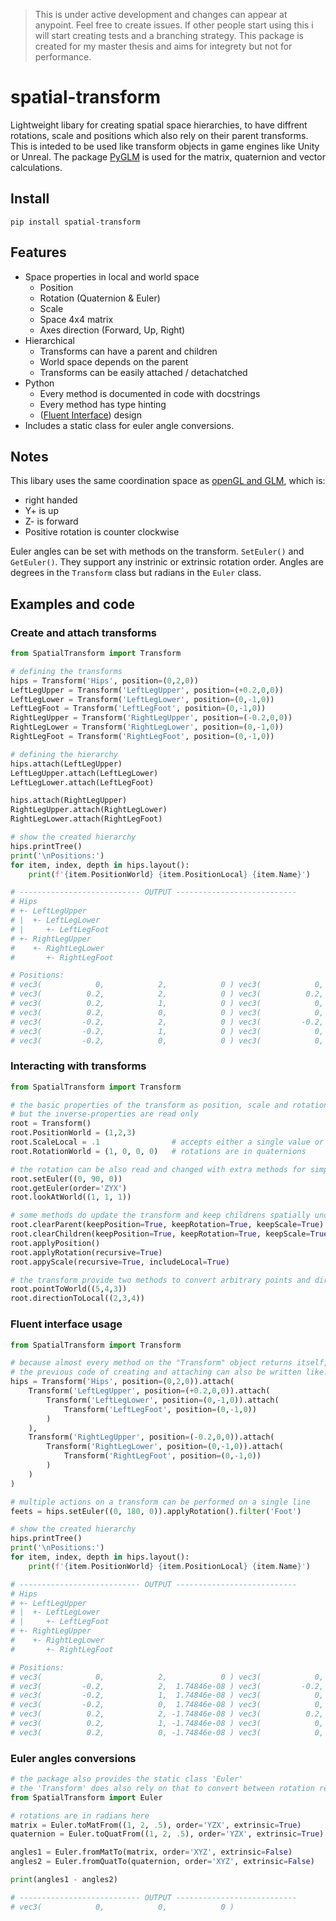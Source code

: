 > This is under active development and changes can appear at anypoint. Feel free to create issues. If other people start using this i will start creating tests and a branching strategy. This package is created for my master thesis and aims for integrety but not for performance.

# spatial-transform
Lightweight libary for creating spatial space hierarchies, to have diffrent rotations, scale and positions which also rely on their parent transforms. This is inteded to be used like transform objects in game engines like Unity or Unreal. The package [PyGLM](https://github.com/Zuzu-Typ/PyGLM) is used for the matrix, quaternion and vector calculations.


## Install
``` batch
pip install spatial-transform
 ```
## Features
- Space properties in local and world space
    - Position
    - Rotation (Quaternion & Euler)
    - Scale
    - Space 4x4 matrix
    - Axes direction (Forward, Up, Right)
- Hierarchical
    - Transforms can have a parent and children
    - World space depends on the parent
    - Transforms can be easily attached / detachatched
- Python
    - Every method is documented in code with docstrings
    - Every method has type hinting
    - ([Fluent Interface](https://de.wikipedia.org/wiki/Fluent_Interface)) design
- Includes a static class for euler angle conversions.

## Notes
This libary uses the same coordination space as [openGL and GLM](https://www.evl.uic.edu/ralph/508S98/coordinates.html), which is:
- right handed
- Y+ is up
- Z- is forward
- Positive rotation is counter clockwise

Euler angles can be set with methods on the transform. ``SetEuler()`` and ``GetEuler()``. They support any instrinic or extrinsic rotation order. Angles are degrees in the ``Transform`` class but radians in the ``Euler`` class.

## Examples and code

### Create and attach transforms
``` python
from SpatialTransform import Transform

# defining the transforms
hips = Transform('Hips', position=(0,2,0))
LeftLegUpper = Transform('LeftLegUpper', position=(+0.2,0,0))
LeftLegLower = Transform('LeftLegLower', position=(0,-1,0))
LeftLegFoot = Transform('LeftLegFoot', position=(0,-1,0))
RightLegUpper = Transform('RightLegUpper', position=(-0.2,0,0))
RightLegLower = Transform('RightLegLower', position=(0,-1,0))
RightLegFoot = Transform('RightLegFoot', position=(0,-1,0))

# defining the hierarchy
hips.attach(LeftLegUpper)
LeftLegUpper.attach(LeftLegLower)
LeftLegLower.attach(LeftLegFoot)

hips.attach(RightLegUpper)
RightLegUpper.attach(RightLegLower)
RightLegLower.attach(RightLegFoot)

# show the created hierarchy
hips.printTree()
print('\nPositions:')
for item, index, depth in hips.layout():
    print(f'{item.PositionWorld} {item.PositionLocal} {item.Name}')

# --------------------------- OUTPUT ---------------------------
# Hips
# +- LeftLegUpper
# |  +- LeftLegLower
# |     +- LeftLegFoot
# +- RightLegUpper
#    +- RightLegLower
#       +- RightLegFoot

# Positions:
# vec3(            0,            2,            0 ) vec3(            0,            2,            0 ) Hips
# vec3(          0.2,            2,            0 ) vec3(          0.2,            0,            0 ) LeftLegUpper
# vec3(          0.2,            1,            0 ) vec3(            0,           -1,            0 ) LeftLegLower
# vec3(          0.2,            0,            0 ) vec3(            0,           -1,            0 ) LeftLegFoot
# vec3(         -0.2,            2,            0 ) vec3(         -0.2,            0,            0 ) RightLegUpper
# vec3(         -0.2,            1,            0 ) vec3(            0,           -1,            0 ) RightLegLower
# vec3(         -0.2,            0,            0 ) vec3(            0,           -1,            0 ) RightLegFoot
```

### Interacting with transforms
``` python
from SpatialTransform import Transform

# the basic properties of the transform as position, scale and rotation can be changed by setting the value
# but the inverse-properties are read only
root = Transform()
root.PositionWorld = (1,2,3)
root.ScaleLocal = .1                # accepts either a single value or a tuple of three
root.RotationWorld = (1, 0, 0, 0)   # rotations are in quaternions

# the rotation can be also read and changed with extra methods for simplified usage
root.setEuler((0, 90, 0))
root.getEuler(order='ZYX')
root.lookAtWorld((1, 1, 1))

# some methods do update the transform and keep childrens spatially unchanged
root.clearParent(keepPosition=True, keepRotation=True, keepScale=True)
root.clearChildren(keepPosition=True, keepRotation=True, keepScale=True)
root.applyPosition()
root.applyRotation(recursive=True)
root.appyScale(recursive=True, includeLocal=True)

# the transform provide two methods to convert arbitrary points and direction from an to the spaces
root.pointToWorld((5,4,3))
root.directionToLocal((2,3,4))
```

### Fluent interface usage
``` python
from SpatialTransform import Transform

# because almost every method on the "Transform" object returns itself,
# the previous code of creating and attaching can also be written like:
hips = Transform('Hips', position=(0,2,0)).attach(
    Transform('LeftLegUpper', position=(+0.2,0,0)).attach(
        Transform('LeftLegLower', position=(0,-1,0)).attach(
            Transform('LeftLegFoot', position=(0,-1,0))
        )
    ),
    Transform('RightLegUpper', position=(-0.2,0,0)).attach(
        Transform('RightLegLower', position=(0,-1,0)).attach(
            Transform('RightLegFoot', position=(0,-1,0))
        )
    )
)

# multiple actions on a transform can be performed on a single line
feets = hips.setEuler((0, 180, 0)).applyRotation().filter('Foot')

# show the created hierarchy
hips.printTree()
print('\nPositions:')
for item, index, depth in hips.layout():
    print(f'{item.PositionWorld} {item.PositionLocal} {item.Name}')

# --------------------------- OUTPUT ---------------------------
# Hips
# +- LeftLegUpper
# |  +- LeftLegLower
# |     +- LeftLegFoot
# +- RightLegUpper
#    +- RightLegLower
#       +- RightLegFoot

# Positions:
# vec3(            0,            2,            0 ) vec3(            0,            2,            0 ) Hips
# vec3(         -0.2,            2,  1.74846e-08 ) vec3(         -0.2,            0,  1.74846e-08 ) LeftLegUpper
# vec3(         -0.2,            1,  1.74846e-08 ) vec3(            0,           -1,            0 ) LeftLegLower
# vec3(         -0.2,            0,  1.74846e-08 ) vec3(            0,           -1,            0 ) LeftLegFoot
# vec3(          0.2,            2, -1.74846e-08 ) vec3(          0.2,            0, -1.74846e-08 ) RightLegUpper
# vec3(          0.2,            1, -1.74846e-08 ) vec3(            0,           -1,            0 ) RightLegLower
# vec3(          0.2,            0, -1.74846e-08 ) vec3(            0,           -1,            0 ) RightLegFoot
```

### Euler angles conversions
``` python
# the package also provides the static class 'Euler'
# the 'Transform' does also rely on that to convert between rotation representations
from SpatialTransform import Euler

# rotations are in radians here
matrix = Euler.toMatFrom((1, 2, .5), order='YZX', extrinsic=True)
quaternion = Euler.toQuatFrom((1, 2, .5), order='YZX', extrinsic=True)

angles1 = Euler.fromMatTo(matrix, order='XYZ', extrinsic=False)
angles2 = Euler.fromQuatTo(quaternion, order='XYZ', extrinsic=False)

print(angles1 - angles2)

# --------------------------- OUTPUT ---------------------------
# vec3(            0,            0,            0 )
```
